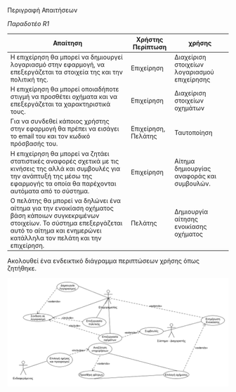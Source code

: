 Περιγραφή Απαιτήσεων

*Παραδοτέο R1*

| Απαίτηση |	Χρήστης	Περίπτωση | χρήσης |
|----------|--------------------|--------|
|Η επιχείρηση θα μπορεί να δημιουργεί λογαριασμό στην εφαρμογή, να επεξεργάζεται τα στοιχεία της και την πολιτική της.|	Επιχείρηση |	Διαχείριση στοιχείων λογαριασμού επιχείρησης|
|Η επιχείρηση θα μπορεί οποιαδήποτε στιγμή να προσθέτει οχήματα και να επεξεργάζεται τα χαρακτηριστικά τους. |	Επιχείρηση | Διαχείριση στοιχείων οχημάτων |
|Για να συνδεθεί κάποιος χρήστης στην εφαρμογή θα πρέπει να εισάγει το email του και τον κωδικό πρόσβασής του. |	Επιχείρηση, Πελάτης | Ταυτοποίηση|
|Η επιχείρηση θα μπορεί να ζητάει στατιστικές αναφορές σχετικά με τις κινήσεις της αλλά και συμβουλές για την ανάπτυξή της μέσω της εφαρμογής τα οποία θα παρέχονται αυτόματα από το σύστημα. |	Επιχείρηση | Αίτημα δημιουργίας αναφοράς και συμβουλών.|
|Ο πελάτης θα μπορεί να δηλώνει ένα αίτημα για την ενοικίαση οχήματος βάση κάποιων συγκεκριμένων στοιχείων. Το σύστημα επεξεργάζεται αυτό το αίτημα και ενημερώνει κατάλληλα τον πελάτη και την επιχείρηση.	| Πελάτης	| Δημιουργία αίτησης ενοικίασης οχήματος |

Ακολουθεί ένα ενδεικτικό διάγραμμα περιπτώσεων χρήσης όπως ζητήθηκε.

![Use case diagram](use_case_diagram.png)
